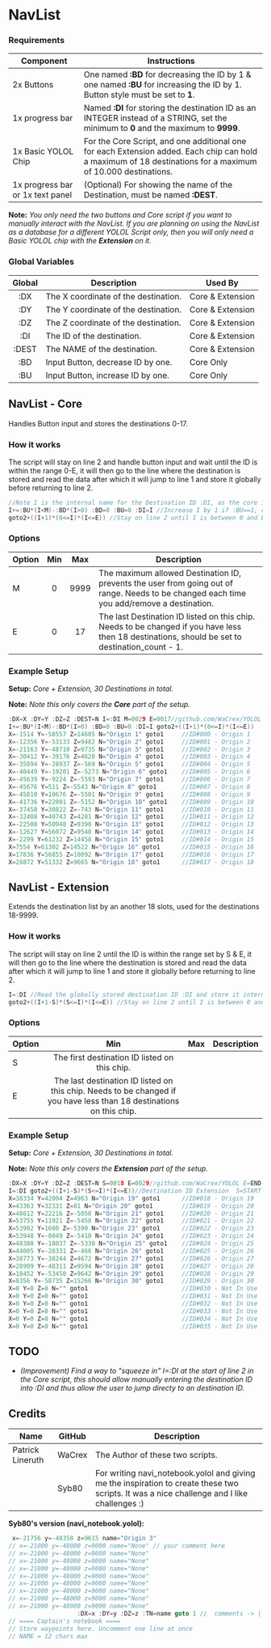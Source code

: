 # NavList
### Requirements
|Component|Instructions|
|---|---|
| 2x Buttons | One named **:BD** for decreasing the ID by 1 & one named **:BU** for increasing the ID by 1. Button style must be set to **1**.|
| 1x progress bar | Named **:DI** for storing the destination ID as an INTEGER instead of a STRING, set the minimum to **0** and the maximum to **9999**. |
| 1x Basic YOLOL Chip | For the Core Script, and one additional one for each Extension added. Each chip can hold a maximum of 18 destinations for a maximum of 10.000 destinations. |
| 1x progress bar or 1x text panel | (Optional) For showing the name of the Destination, must be named **:DEST**. |

**Note:** *You only need the two buttons and Core script if you want to manually interact with the NavList. If you are planning on using the NavList as a database for a different YOLOL Script only, then you will only need a Basic YOLOL chip with the **Extension** on it.*

### Global Variables
| Global | Description | Used By |
|:------:| ----------- | ----------- |
| :DX | The X coordinate of the destination. | Core & Extension |
| :DY | The Y coordinate of the destination. | Core & Extension |
| :DZ | The Z coordinate of the destination. | Core & Extension |
| :DI | The ID of the destination. | Core & Extension |
| :DEST | The NAME of the destination. | Core & Extension |
| :BD | Input Button, decrease ID by one. | Core Only |
| :BU | Input Button, increase ID by one. | Core Only |

## NavList - Core
Handles Button input and stores the destinations 0-17.

### How it works
The script will stay on line 2 and handle button input and wait until the ID is within the range 0-E, it will then go to the line where the destination is stored and read the data after which it will jump to line 1 and store it globally before returning to line 2.
```c
//Note I is the internal name for the Destination ID :DI, as the core is "broadcasting" the ID we only need to read the ID once at the initialization.
I+=:BU*(I<M)-:BD*(I>0) :BD=0 :BU=0 :DI=I //Increase I by 1 if :BU==1, otherwise decrease I by 1 if :BD==1, finally reset :BD & :BU and store I as :DI.
goto2+((I+1)*(0<=I)*(I<=E)) //Stay on line 2 until I is between 0 and E, if so go to that line instead.
```

###  Options
| Option | Min | Max | Description |
| ------ |:---:|:---:| ----------- |
| M | 0 | 9999 | The maximum allowed Destination ID, prevents the user from going out of range. Needs to be changed each time you add/remove a destination. |
| E | 0 | 17 | The last Destination ID listed on this chip. Needs to be changed if you have less then 18 destinations, should be set to destination_count - 1.

### Example Setup
**Setup:** *Core + Extension, 30 Destinations in total.*

**Note:** *Note this only covers the **Core** part of the setup.*
```c
:DX=X :DY=Y :DZ=Z :DEST=N I=:DI M=0029 E=0017//github.com/WaCrex/YOLOL
I+=:BU*(I<M)-:BD*(I>0) :BD=0 :BU=0 :DI=I goto2+((I+1)*(0<=I)*(I<=E))
X=-1514 Y=-58557 Z=14605 N="Origin 1" goto1     //ID#000 - Origin 1
X=-12356 Y=-53133 Z=9482 N="Origin 2" goto1     //ID#001 - Origin 2
X=-21163 Y=-48710 Z=9735 N="Origin 3" goto1     //ID#002 - Origin 3
X=-30412 Y=-39176 Z=4620 N="Origin 4" goto1     //ID#003 - Origin 4
X=-35894 Y=-28937 Z=-569 N="Origin 5" goto1     //ID#004 - Origin 5
X=-40449 Y=-19201 Z=-5273 N="Origin 6" goto1    //ID#005 - Origin 6
X=-45639 Y=-9224 Z=-5593 N="Origin 7" goto1     //ID#006 - Origin 7
X=-45676 Y=511 Z=-5543 N="Origin 8" goto1       //ID#007 - Origin 8
X=-45810 Y=10676 Z=-5501 N="Origin 9" goto1     //ID#008 - Origin 9
X=-41736 Y=22001 Z=-5152 N="Origin 10" goto1    //ID#009 - Origin 10
X=-37458 Y=30822 Z=-743 N="Origin 11" goto1     //ID#010 - Origin 11
X=-32408 Y=40743 Z=4281 N="Origin 12" goto1     //ID#011 - Origin 12
X=-22508 Y=50948 Z=9390 N="Origin 13" goto1     //ID#012 - Origin 13
X=-12627 Y=56072 Z=9548 N="Origin 14" goto1     //ID#013 - Origin 14
X=-2299 Y=61232 Z=14458 N="Origin 15" goto1     //ID#014 - Origin 15
X=7554 Y=61302 Z=14522 N="Origin 16" goto1      //ID#015 - Origin 16
X=17836 Y=56855 Z=10092 N="Origin 17" goto1     //ID#016 - Origin 17
X=28872 Y=51332 Z=9665 N="Origin 18" goto1      //ID#017 - Origin 18
```

## NavList - Extension
Extends the destination list by an another 18 slots, used for the destinations 18-9999.

### How it works
The script will stay on line 2 until the ID is within the range set by S & E, it will then go to the line where the destination is stored and read the data after which it will jump to line 1 and store it globally before returning to line 2.
```c
I=:DI //Read the globally stored destination ID :DI and store it internally as I.
goto2+((I+1-S)*(S<=I)*(I<=E)) //Stay on line 2 until I is between 0 and E, if so go to that line instead.
```

### Options
| Option | Min | Max | Description |
| ------ |:---:|:---:| ----------- |
| S | The first destination ID listed on this chip. |
| E | The last destination ID listed on this chip. Needs to be changed if you have less than 18 destinations on this chip. |

### Example Setup
**Setup:** *Core + Extension, 30 Destinations in total.*

**Note:** *Note this only covers the **Extension** part of the setup.*
```c
:DX=X :DY=Y :DZ=Z :DEST=N S=0018 E=0029//github.com/WaCrex/YOLOL E=END
I=:DI goto2+((I+1-S)*(S<=I)*(I<=E))//Destination ID Extension  S=START
X=38334 Y=42004 Z=4963 N="Origin 19" goto1      //ID#018 - Origin 19
X=43363 Y=32331 Z=81 N="Origin 20" goto1        //ID#019 - Origin 20
X=48612 Y=22216 Z=-5050 N="Origin 21" goto1     //ID#020 - Origin 21
X=53755 Y=11921 Z=-5458 N="Origin 22" goto1     //ID#021 - Origin 22
X=53982 Y=1680 Z=-5390 N="Origin 23" goto1      //ID#022 - Origin 23
X=53948 Y=-8049 Z=-5410 N="Origin 24" goto1     //ID#023 - Origin 24
X=48380 Y=-18037 Z=-5330 N="Origin 25" goto1    //ID#024 - Origin 25
X=44005 Y=-28331 Z=-466 N="Origin 26" goto1     //ID#025 - Origin 26
X=38773 Y=-38244 Z=4672 N="Origin 27" goto1     //ID#026 - Origin 27
X=28909 Y=-48311 Z=9594 N="Origin 28" goto1     //ID#027 - Origin 28
X=18452 Y=-53450 Z=9642 N="Origin 29" goto1     //ID#028 - Origin 29
X=8356 Y=-58735 Z=15266 N="Origin 30" goto1     //ID#029 - Origin 30
X=0 Y=0 Z=0 N="" goto1                          //ID#030 - Not In Use
X=0 Y=0 Z=0 N="" goto1                          //ID#031 - Not In Use
X=0 Y=0 Z=0 N="" goto1                          //ID#032 - Not In Use
X=0 Y=0 Z=0 N="" goto1                          //ID#033 - Not In Use
X=0 Y=0 Z=0 N="" goto1                          //ID#034 - Not In Use
X=0 Y=0 Z=0 N="" goto1                          //ID#035 - Not In Use
```

## TODO
* *(Improvement) Find a way to "squeeze in" I=:DI at the start of line 2 in the Core script, this should allow manually entering the destination ID into :DI and thus allow the user to jump directy to an destination ID.*

## Credits
| Name | GitHub | Description |
| ------ | ------ | ----------- |
| Patrick Lineruth | WaCrex | The Author of these two scripts. |
| | Syb80 | For writing navi_notebook.yolol and giving me the inspiration to create these two scripts. It was a nice challenge and I like challenges :) |

**Syb80's version (navi_notebook.yolol):**
```c
 x=-21756 y=-48358 z=9615 name="Origin 3"
// x=-21000 y=-48000 z=9000 name="None" // your comment here
// x=-21000 y=-48000 z=9000 name="None"
// x=-21000 y=-48000 z=9000 name="None"
// x=-21000 y=-48000 z=9000 name="None"
// x=-21000 y=-48000 z=9000 name="None"
// x=-21000 y=-48000 z=9000 name="None"
// x=-21000 y=-48000 z=9000 name="None"
// x=-21000 y=-48000 z=9000 name="None"
// x=-21000 y=-48000 z=9000 name="None"
                   :DX=x :DY=y :DZ=z :TN=name goto 1 //  comments -> |
// ==== Captain's notebook ====
// Store waypoints here. Uncomment one line at once
// NAME = 12 chars max
```
